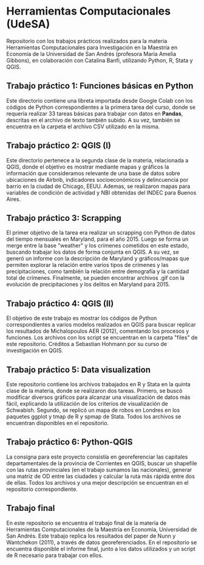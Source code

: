 # Herramientas Computacionales (UdeSA)
Repositorio con los trabajos prácticos realizados para la materia Herramientas Computacionales para Investigación en la Maestría en Economía de la Universidad de San Andrés (profesora María Amelia Gibbons), en colaboración con Catalina Banfi, utilizando Python, R, Stata y QGIS.

## Trabajo práctico 1: Funciones básicas en Python

Este directorio contiene una libreta importada desde Google Colab con los códigos de Python correspondientes a la primera tarea del curso, donde se requería realizar 33 tareas básicas para trabajar con datos en **Pandas**, descritas en el archivo de texto también subido. A su vez, también se encuentra en la carpeta el archivo CSV utilizado en la misma.

## Trabajo práctico 2: QGIS (I)

Este directorio pertenece a la segunda clase de la materia, relacionada a QGIS, donde el objetivo es mostrar mediante mapas y gráficos la información que consideramos relevante de una base de datos sobre ubicaciones de Airbnb, indicadores socioeconómicos y delincuencia por barrio en la ciudad de Chicago, EEUU. Ademas, se realizaron mapas para variables de condición de actividad y NBI obtenidas del INDEC para Buenos Aires.

## Trabajo práctico 3: Scrapping

El primer objetivo de la tarea era realizar un scrapping con Python de datos del tiempo mensuales en Maryland, para el año 2015. Luego se forma un merge entre la base "weather" y los crímenes cometidos en este estado, buscando trabajar los datos de forma conjunta en QGIS. A su vez, se generó un informe con la descripción de Maryland y gráficos/mapas que permiten explorar la relación entre varios tipos de crímenes y las precipitaciones, como también la relación entre demografía y la cantidad total de crímenes. Finalmente, se pueden encontrar archivos .gif con la evolución de precipitaciones y los delitos en Maryland para 2015.

## Trabajo práctico 4: QGIS (II)

El objetivo de este trabajo es mostrar los códigos de Python correspondientes a varios modelos realizados en QGIS para buscar replicar los resultados de Michalopoulos AER (2012), comentando los procesos y funciones. Los archivos con los script se encuentran en la carpeta "files" de este repositorio. Créditos a Sebastian Hohmann por su curso de investigación en QGIS.

## Trabajo práctico 5: Data visualization 

Este repositorio contiene los archivos trabajados en R y Stata en la quinta clase de la materia, donde se realizaron dos tareas. Primero, se buscó modificar diversos gráficos para alcanzar una visualización de datos más fácil, explicando la utilización de los criterios de visualización de Schwabish. Segundo, se replicó un mapa de robos en Londres en los paquetes ggplot y tmap de R y spmap de Stata. Todos los archivos se encuentran disponibles en el repositorio.

## Trabajo práctico 6: Python-QGIS

La consigna para este proyecto consistía en georeferenciar las capitales departamentales de la provincia de Corrientes en QGIS, buscar un shapefile con las rutas provinciales (en el trabajo sumamos las nacionales), generar una matriz de OD entre las ciudades y calcular la ruta más rápida entre dos de ellas. Todos los archivos y una mejor descripción se encuentran en el repositorio correspondiente.

## Trabajo final

En este repositorio se encuentra el trabajo final de la materia de Herramientas Computacionales de la Maestría en Economía, Universidad de San Andrés. 
Este trabajo replica los resultados del paper de Nunn y Wantchekon (2011), a través de datos georeferenciados. En el repositorio se encuentra disponible el informe final, junto a los datos utilizados y un script de R necesario para trabajar con ellos. 
